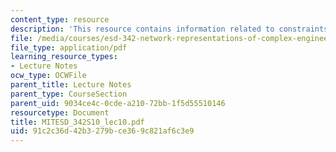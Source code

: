 ```yaml
---
content_type: resource
description: 'This resource contains information related to constraints -I. '
file: /media/courses/esd-342-network-representations-of-complex-engineering-systems-spring-2010/91c2c36d42b3279bce369c821af6c3e9_MITESD_342S10_lec10.pdf
file_type: application/pdf
learning_resource_types:
- Lecture Notes
ocw_type: OCWFile
parent_title: Lecture Notes
parent_type: CourseSection
parent_uid: 9034ce4c-0cde-a210-72bb-1f5d55510146
resourcetype: Document
title: MITESD_342S10_lec10.pdf
uid: 91c2c36d-42b3-279b-ce36-9c821af6c3e9
---
```

